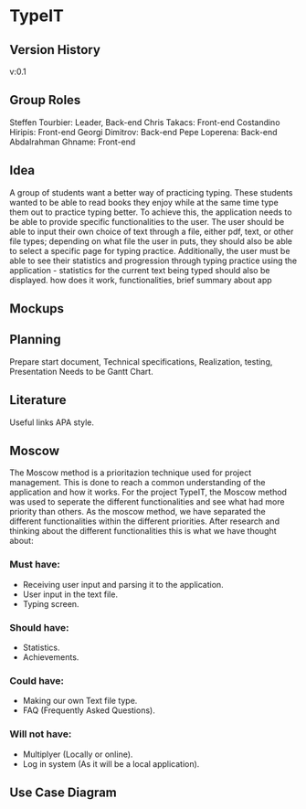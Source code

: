 # TypeIT

## Version History
v:0.1
## Group Roles
Steffen Tourbier: Leader, Back-end
Chris Takacs: Front-end
Costandino Hiripis: Front-end
Georgi Dimitrov: Back-end
Pepe Loperena: Back-end
Abdalrahman Ghname: Front-end
## Idea
A group of students want a better way of practicing typing. These students wanted to be able to read books they enjoy
while at the same time type them out to practice typing better. To achieve this, the application needs to be able to provide
specific functionalities to the user. The user should be able to input their own choice of text through a file, either pdf, text,
or other file types; depending on what file the user in puts, they should also be able to select a specific page for typing practice.
Additionally, the user must be able to see their statistics and progression through typing practice using the application - statistics
for the current text being typed should also be displayed.
how does it work, functionalities, brief summary about app
## Mockups

## Planning
Prepare start document, Technical specifications, Realization, testing, Presentation
Needs to be Gantt Chart.
## Literature
Useful links APA style.
## Moscow
The Moscow method is a prioritazion technique used for project management. This is done to reach a common understanding of the application and how it works. For the project TypeIT, the Moscow method was used to seperate the different functionalities and see what had more priority than others. As the moscow method, we have separated the different functionalities within the different priorities. After research and thinking about the different functionalities this is what we have thought about: 

### Must have:
- Receiving user input and parsing it to the application.
- User input in the text file.
- Typing screen.

### Should have: 
- Statistics.
- Achievements.

### Could have: 
- Making our own Text file type.
- FAQ (Frequently Asked Questions).

### Will not have: 
- Multiplyer (Locally or online).
- Log in system (As it will be a local application).
## Use Case Diagram